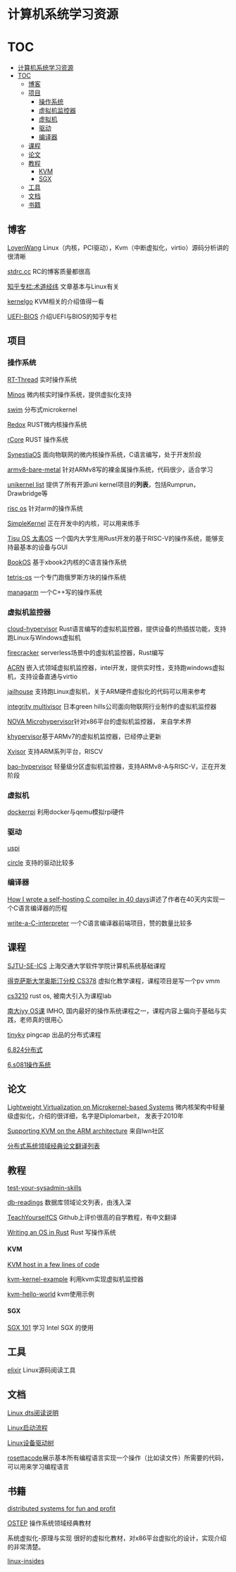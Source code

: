 # 计算机系统学习资源

# TOC

- [计算机系统学习资源](#计算机系统学习资源)
- [TOC](#toc)
  - [博客](#博客)
  - [项目](#项目)
    - [操作系统](#操作系统)
    - [虚拟机监控器](#虚拟机监控器)
    - [虚拟机](#虚拟机)
    - [驱动](#驱动)
    - [编译器](#编译器)
  - [课程](#课程)
  - [论文](#论文)
  - [教程](#教程)
      - [KVM](#kvm)
      - [SGX](#sgx)
  - [工具](#工具)
  - [文档](#文档)
  - [书籍](#书籍)

## 博客

[LoyenWang](https://links.jianshu.com/go?to=https%3A%2F%2Fwww.cnblogs.com%2FLoyenWang%2F) Linux（内核，PCI驱动），Kvm（中断虚拟化，virtio）源码分析讲的很清晰

[stdrc.cc](https://stdrc.cc/) RC的博客质量都很高

[知乎专栏:术道经纬](https://zhuanlan.zhihu.com/p/93289632) 文章基本与Linux有关

[kernelgo](https://kernelgo.org/) KVM相关的介绍值得一看

[UEFI-BIOS](https://www.zhihu.com/column/UEFIBlog) 介绍UEFI与BIOS的知乎专栏

## 项目

### 操作系统

[RT-Thread](https://github.com/RT-Thread/rt-thread) 实时操作系统

[Minos](https://github.com/minosproject/minos) 微内核实时操作系统，提供虚拟化支持

[swim](https://github.com/swimos/swim) 分布式microkernel

[Redox](https://github.com/redox-os/redox) RUST微内核操作系统

[rCore](https://github.com/rcore-os) RUST 操作系统

[SynestiaOS](https://github.com/SynestiaOS/SynestiaOS) 面向物联网的微内核操作系统，C语言编写，处于开发阶段

[armv8-bare-metal](https://github.com/NienfengYao/armv8-bare-metal) 针对ARMv8写的裸金属操作系统，代码很少，适合学习

[unikernel list](http://unikernel.org/projects/) 提供了所有开源uni kernel项目的**列表**，包括Rumprun，Drawbridge等

[risc os](https://gitlab.riscosopen.org/RiscOS) 针对arm的操作系统

[SimpleKernel](https://github.com/Simple-XX/SimpleKernel) 正在开发中的内核，可以用来练手

[Tisu OS 太素OS](https://github.com/belowthetree/TisuOS) 一个国内大学生用Rust开发的基于RISC-V的操作系统，能够支持最基本的设备与GUI

[BookOS](https://github.com/hzcx998/BookOS) 基于xbook2内核的C语言操作系统

[tetris-os](https://github.com/jdah/tetris-os) 一个专门跑俄罗斯方块的操作系统

[managarm](https://github.com/managarm/managarm) 一个C++写的操作系统

### 虚拟机监控器

[cloud-hypervisor](https://github.com/cloud-hypervisor/cloud-hypervisor) Rust语言编写的虚拟机监控器，提供设备的热插拔功能，支持跑Linux与Windows虚拟机

[firecracker](https://github.com/firecracker-microvm/firecracker) serverless场景中的虚拟机监控器，Rust编写

[ACRN](https://github.com/projectacrn/acrn-hypervisor) 嵌入式领域虚拟机监控器，intel开发，提供实时性，支持跑windows虚拟机，支持设备直通与virtio

[jailhouse](https://github.com/siemens/jailhouse) 支持跑Linux虚拟机，关于ARM硬件虚拟化的代码可以用来参考

[integrity multivisor](https://www.ghs.com/products/rtos/integrity_virtualization.html) 日本green hills公司面向物联网行业制作的虚拟机监控器

[NOVA Microhypervisor](https://hypervisor.org/)针对x86平台的虚拟机监控器， 来自学术界

[khypervisor](https://github.com/kesl/khypervisor)基于ARMv7的虚拟机监控器，已经停止更新

[Xvisor](https://github.com/xvisor/xvisor) 支持ARM系列平台，RISCV

[bao-hypervisor](https://github.com/bao-project/bao-hypervisor) 轻量级分区虚拟机监控器，支持ARMv8-A与RISC-V，正在开发阶段

### 虚拟机

[dockerrpi](https://github.com/lukechilds/dockerpi) 利用docker与qemu模拟rpi硬件

### 驱动

[uspi](https://github.com/rsta2/uspi)

[circle](https://github.com/rsta2/circle) 支持的驱动比较多

### 编译器

[How I wrote a self-hosting C compiler in 40 days](https://www.sigbus.info/how-i-wrote-a-self-hosting-c-compiler-in-40-days)讲述了作者在40天内实现一个C语言编译器的历程

[write-a-C-interpreter](https://github.com/lotabout/write-a-C-interpreter) 一个C语言编译器前端项目，赞的数量比较多

## 课程

[SJTU-SE-ICS](http://ipads.se.sjtu.edu.cn/courses/ics) 上海交通大学软件学院计算机系统基础课程

[得克萨斯大学奥斯汀分校 CS378](https://www.cs.utexas.edu/~vijay/cs378-f17/) 虚拟化教学课程，课程项目是写一个pv vmm

[cs3210](https://github.com/sslab-gatech/cs3210-rustos-public) rust os, 被南大引入为课程lab

[南大jyy OS课](http://jyywiki.cn/OS/2022/) IMHO, 国内最好的操作系统课程之一，课程内容上偏向于基础与实践，老师真的很用心

[tinykv](https://github.com/tidb-incubator/tinykv) pingcap 出品的分布式课程

[6.824分布式](http://nil.csail.mit.edu/6.824/2018/schedule.html)

[6.s081操作系统](https://pdos.csail.mit.edu/6.S081/2020/index.html)

## 论文

[Lightweight Virtualization on Microkernel-based Systems](https://os.inf.tu-dresden.de/papers_ps/liebergeld-diplom.pdf) 微内核架构中轻量级虚拟化，介绍的很详细，名字是Diplomarbeit， 发表于2010年

[Supporting KVM on the ARM architecture](https://lwn.net/Articles/557132/) 来自lwn社区

[分布式系统领域经典论文翻译列表](http://duanple.com/?p=170)

## 教程

[test-your-sysadmin-skills](https://github.com/trimstray/test-your-sysadmin-skills#simple-questions)

[db-readings](https://github.com/rxin/db-readings) 数据库领域论文列表，由浅入深

[TeachYourselfCS](https://github.com/keithnull/TeachYourselfCS-CN) Github上评价很高的自学教程，有中文翻译

[Writing an OS in Rust](https://os.phil-opp.com/) Rust 写操作系统

#### KVM

[KVM host in a few lines of code](https://zserge.com/posts/kvm/)

[kvm-kernel-example](https://github.com/david942j/kvm-kernel-example) 利用kvm实现虚拟机监控器

[kvm-hello-world](https://github.com/dpw/kvm-hello-world) kvm使用示例

#### SGX

[SGX 101](https://sgx101.gitbook.io/sgx101/) 学习 Intel SGX 的使用

## 工具

[elixir](https://elixir.bootlin.com/linux/latest/source) Linux源码阅读工具

## 文档

[Linux dts阅读说明](https://elixir.bootlin.com/linux/v4.3/source/Documentation/devicetree/bindings/arm/gic.txt)

[Linux启动流程](https://www.kernel.org/doc/Documentation/arm64/booting.txt)

[Linux设备驱动树](https://git.kernel.org/pub/scm/linux/kernel/git/torvalds/linux.git/tree/Documentation/admin-guide/devices.txt)

[rosettacode](http://rosettacode.org/wiki/Read_entire_file#C.2B.2B)展示基本所有编程语言实现一个操作（比如读文件）所需要的代码，可以用来学习编程语言

## 书籍

[distributed systems for fun and profit](http://book.mixu.net/distsys/intro.html)

[OSTEP](https://pages.cs.wisc.edu/~remzi/OSTEP/) 操作系统领域经典教材

系统虚拟化-原理与实现      很好的虚拟化教材，对x86平台虚拟化的设计，实现介绍的非常清楚。

[linux-insides](https://github.com/0xAX/linux-insides) 
